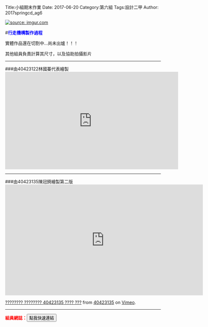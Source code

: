 Title:小組期末作業
Date: 2017-06-20
Category:第六組
Tags:設計二甲
Author: 2017springcd_ag6

<a href="http://imgur.com/i9tRhqK"><img src="http://i.imgur.com/i9tRhqK.png" title="source: imgur.com" /></a>

<!-- PELICAN_END_SUMMARY -->

#<b><font color="#0000ff">行走機構製作過程</font></b>

實體作品還在切割中...尚未出爐！！！

其他組員負責計算其尺寸，以及協助拍攝影片

<hr/>
###由40423122林國蓁代表繪製

<iframe width="560" height="315" src="https://www.youtube.com/embed/7lX2ejzk4LA" frameborder="0" allowfullscreen></iframe>

<hr/>
###由40423135陳冠錡繪製第二版

<iframe src="https://player.vimeo.com/video/222493042" width="640" height="358" frameborder="0" webkitallowfullscreen mozallowfullscreen allowfullscreen></iframe>
<p><a href="https://vimeo.com/222493042">???????? ???????? 40423135 ???? ???</a> from <a href="https://vimeo.com/user44207133">40423135</a> on <a href="https://vimeo.com">Vimeo</a>.</p>


<hr/>
<b><font color="red">組員網誌：</font></b><a href="https://40423126.github.io/2017springcd_ag6/blog/xie-tong-chan-pin-she-ji-shi-xi-di-liu-zu.html"><button type="button" class="btn btn-primary btn-xs">點我快速連結</button></a>

